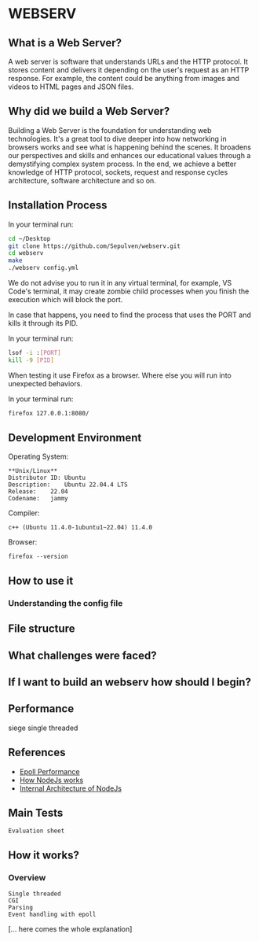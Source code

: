 # 	WEBSERV

## What is a Web Server?

A web server is software that understands URLs and the HTTP protocol. It stores content and 
delivers it depending on the user's request as an HTTP response. For example, the content could be anything from images and videos to HTML pages and JSON files.


## Why did we build a Web Server?

Building a Web Server is the foundation for understanding web technologies.
It's a great tool to dive deeper into how networking in browsers works and see what is happening behind the scenes. It broadens our perspectives and skills and enhances our educational values through a demystifying complex system process.
In the end, we achieve a better knowledge of HTTP protocol, sockets, request and response cycles architecture, software architecture and so on.

 

## Installation Process

In your terminal run:
~~~bash
cd ~/Desktop
git clone https://github.com/Sepulven/webserv.git
cd webserv
make
./webserv config.yml
~~~
We do not advise you to run it in any virtual terminal, for example, VS Code's terminal, it may create zombie child processes when you finish the execution which will block the port.

In case that happens, you need to find the process that uses the PORT and kills it through its PID.

In your terminal run:
~~~bash
lsof -i :[PORT]
kill -9 [PID]
~~~

When testing it use Firefox as a browser. Where else you will run into unexpected behaviors.

In your terminal run:

~~~bash
firefox 127.0.0.1:8080/
~~~

## Development Environment

Operating System:

	**Unix/Linux**
	Distributor ID:	Ubuntu
	Description:	Ubuntu 22.04.4 LTS
	Release:	22.04
	Codename:	jammy

Compiler:
	
	c++ (Ubuntu 11.4.0-1ubuntu1~22.04) 11.4.0

Browser:

	firefox --version


## How to use it
### Understanding the config file
## File structure

## What challenges were faced?


## If I want to build an webserv how should I begin?

## Performance
siege
single threaded


## References

 - [Epoll Performance](https://suchprogramming.com/epoll-in-3-easy-steps/)
 - [How NodeJs works](https://www.youtube.com/watch?v=wB9tIg209-8)
 - [Internal Architecture of NodeJs](https://youtu.be/vyPzHBKa88w?si=7xhh935QGnAGgCjM)

## Main Tests
    Evaluation sheet

## How it works?
### **Overview**
    Single threaded
    CGI
    Parsing
    Event handling with epoll
[... here comes the whole explanation]
